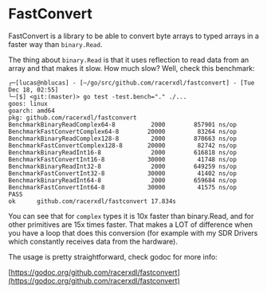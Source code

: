 # FastConvert

FastConvert is a library to be able to convert byte arrays to typed arrays in a faster way than `binary.Read`.

The thing about `binary.Read` is that it uses reflection to read data from an array and that makes it slow. How much slow? Well, check this benchmark:

```
┌─[lucas@nblucas] - [~/go/src/github.com/racerxdl/fastconvert] - [Tue Dec 18, 02:55]
└─[$] <git:(master)> go test -test.bench="." ./...
goos: linux
goarch: amd64
pkg: github.com/racerxdl/fastconvert
BenchmarkBinaryReadComplex64-8     	    2000	    857901 ns/op
BenchmarkFastConvertComplex64-8    	   20000	     83264 ns/op
BenchmarkBinaryReadComplex128-8    	    2000	    870663 ns/op
BenchmarkFastConvertComplex128-8   	   20000	     82742 ns/op
BenchmarkBinaryReadInt16-8         	    2000	    616818 ns/op
BenchmarkFastConvertInt16-8        	   30000	     41748 ns/op
BenchmarkBinaryReadInt32-8         	    2000	    649259 ns/op
BenchmarkFastConvertInt32-8        	   30000	     41402 ns/op
BenchmarkBinaryReadInt64-8         	    2000	    659684 ns/op
BenchmarkFastConvertInt64-8        	   30000	     41575 ns/op
PASS
ok  	github.com/racerxdl/fastconvert	17.834s
```

You can see that for `complex` types it is 10x faster than binary.Read, and for other primitives are 15x times faster.
That makes a LOT of difference when you have a loop that does this conversion (for example with my SDR Drivers which constantly receives data from the hardware).

The usage is pretty straightforward, check godoc for more info:

[https://godoc.org/github.com/racerxdl/fastconvert](https://godoc.org/github.com/racerxdl/fastconvert)

